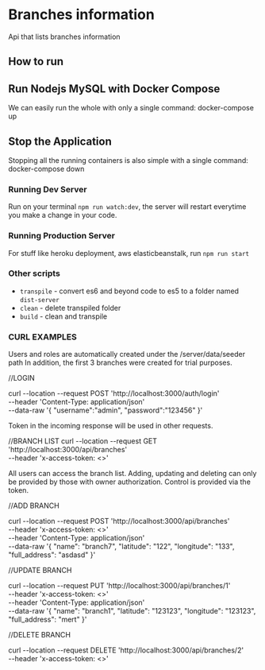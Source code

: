 # Branches information

Api that lists branches information

## How to run

## Run Nodejs MySQL with Docker Compose

We can easily run the whole with only a single command:
docker-compose up

## Stop the Application

Stopping all the running containers is also simple with a single command:
docker-compose down

### Running Dev Server

Run on your terminal `npm run watch:dev`, the server will restart everytime you make a change in your code.

### Running Production Server

For stuff like heroku deployment, aws elasticbeanstalk, run `npm run start`

### Other scripts

* `transpile` - convert es6 and beyond code to es5 to a folder named `dist-server`
* `clean` - delete transpiled folder
* `build` - clean and transpile

### CURL EXAMPLES

Users and roles are automatically created under the /server/data/seeder path
In addition, the first 3 branches were created for trial purposes.

//LOGIN

curl --location --request POST 'http://localhost:3000/auth/login' \
--header 'Content-Type: application/json' \
--data-raw '{
    "username":"admin",
    "password":"123456"
}'


Token in the incoming response will be used in other requests.


//BRANCH LIST
curl --location --request GET 'http://localhost:3000/api/branches' \
--header 'x-access-token: <<TOKEN>>'

All users can access the branch list.
Adding, updating and deleting can only be provided by those with owner authorization. Control is provided via the token.

//ADD BRANCH

curl --location --request POST 'http://localhost:3000/api/branches' \
--header 'x-access-token: <<TOKEN>>' \
--header 'Content-Type: application/json' \
--data-raw '{
    "name": "branch7",
    "latitude": "122",
    "longitude": "133",
    "full_address": "asdasd"
}'

//UPDATE BRANCH

curl --location --request PUT 'http://localhost:3000/api/branches/1' \
--header 'x-access-token: <<TOKEN>>' \
--header 'Content-Type: application/json' \
--data-raw '{
        "name": "branch1",
        "latitude": "123123",
        "longitude": "123123",
        "full_address": "mert"
}'

//DELETE BRANCH

curl --location --request DELETE 'http://localhost:3000/api/branches/2' \
--header 'x-access-token: <<TOKEN>>'









